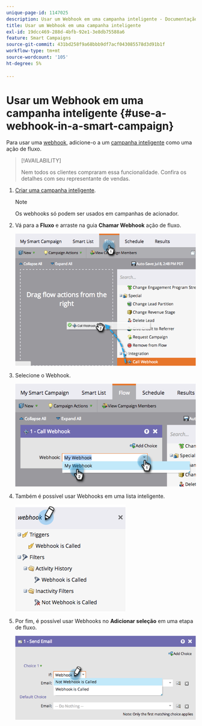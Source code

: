 ```yaml
---
unique-page-id: 1147025
description: Usar um Webhook em uma campanha inteligente - Documentação do Marketo - Documentação do produto
title: Usar um Webhook em uma campanha inteligente
exl-id: 19dcc469-288d-4bfb-92e1-3e8db75588a6
feature: Smart Campaigns
source-git-commit: 431bd258f9a68bbb9df7acf043085578d3d91b1f
workflow-type: tm+mt
source-wordcount: '105'
ht-degree: 5%

---
```


# Usar um Webhook em uma campanha inteligente {#use-a-webhook-in-a-smart-campaign}

Para usar uma [webhook](https://developers.marketo.com/documentation/webhooks/), adicione-o a um [campanha inteligente](/help/marketo/product-docs/core-marketo-concepts/smart-campaigns/flow-actions/add-a-flow-step-to-a-smart-campaign.md) como uma ação de fluxo.

>[!AVAILABILITY]
>
>Nem todos os clientes compraram essa funcionalidade. Confira os detalhes com seu representante de vendas.

1. [Criar uma campanha inteligente](/help/marketo/product-docs/core-marketo-concepts/smart-campaigns/creating-a-smart-campaign/create-a-new-smart-campaign.md).

   >[!NOTE]
   >
   >Os webhooks só podem ser usados em campanhas de acionador.

1. Vá para a **Fluxo** e arraste na guia **Chamar Webhook** ação de fluxo.

   ![](assets/image2014-9-22-15-3a8-3a2.png)

1. Selecione o Webhook.

   ![](assets/image2014-9-22-15-3a8-3a5.png)

1. Também é possível usar Webhooks em uma lista inteligente.

   ![](assets/2017-05-02-10-54-38.png)

1. Por fim, é possível usar Webhooks no **Adicionar seleção** em uma etapa de fluxo.

   ![](assets/image2014-9-22-15-3a8-3a13.png)
